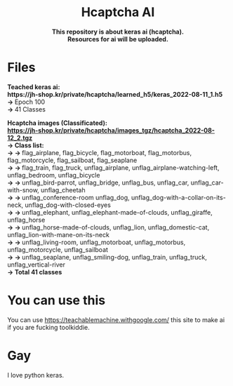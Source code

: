 <h1 align="center">Hcaptcha AI</h1>

<p align='center'>
  <b>This repository is about keras ai (hcaptcha).</b><br>
  <b>Resources for ai will be uploaded.</b><br>
</p>


# Files

<p>
  <b>Teached keras ai:</b><br>
  <b>https://jh-shop.kr/private/hcaptcha/learned_h5/keras_2022-08-11_1.h5</b><br>
  <b> -> </b>Epoch 100<br>
  <b> -> </b>41 Classes
  
  <b>Hcaptcha images (Classificated):</b><br>
  <b>https://jh-shop.kr/private/hcaptcha/images_tgz/hcaptcha_2022-08-12_2.tgz</b><br>
  <b> -> Class list:</b><br>
  <b> -> -> </b>flag_airplane, flag_bicycle, flag_motorboat, flag_motorbus, flag_motorcycle, flag_sailboat, flag_seaplane<br>
  <b> -> -> </b>flag_train, flag_truck, unflag_airplane, unflag_airplane-watching-left, unflag_bedroom, unflag_bicycle<br>
  <b> -> -> </b>unflag_bird-parrot, unflag_bridge, unflag_bus, unflag_car, unflag_car-with-snow, unflag_cheetah<br>
  <b> -> -> </b>unflag_conference-room unflag_dog, unflag_dog-with-a-collar-on-its-neck, unflag_dog-with-closed-eyes<br>
  <b> -> -> </b>unflag_elephant, unflag_elephant-made-of-clouds, unflag_giraffe, unflag_horse<br>
  <b> -> -> </b>unflag_horse-made-of-clouds, unflag_lion, unflag_domestic-cat, unflag_lion-with-mane-on-its-neck<br>
  <b> -> -> </b>unflag_living-room, unflag_motorboat, unflag_motorbus, unflag_motorcycle, unflag_sailboat<br>
  <b> -> -> </b>unflag_seaplane, unflag_smiling-dog, unflag_train, unflag_truck, unflag_vertical-river<br>
  <b> -> Total 41 classes</b>
</p>

# You can use this

You can use https://teachablemachine.withgoogle.com/ this site to make ai if you are fucking toolkiddie.

# Gay

I love python keras.
